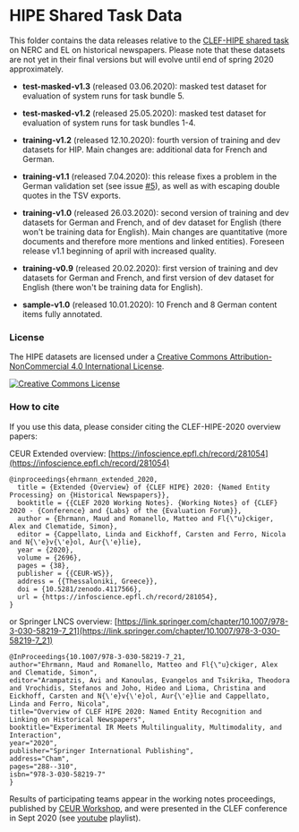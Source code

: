 # HIPE Shared Task Data

This folder contains the data releases relative to the [CLEF-HIPE shared task](https://impresso.github.io/CLEF-HIPE-2020/) on NERC and EL on historical newspapers. Please note that these datasets are not yet in their final versions but will evolve until end of spring 2020 approximately.


- **test-masked-v1.3** (released 03.06.2020): masked test dataset for evaluation of system runs for task bundle 5.
- **test-masked-v1.2** (released 25.05.2020): masked test dataset for evaluation of system runs for task bundles 1-4.
- **training-v1.2**  (released 12.10.2020): fourth version of training and dev datasets for HIP. Main changes are: additional data for French and German.
- **training-v1.1**  (released 7.04.2020): this release fixes a problem in the German validation set (see issue [#5](https://github.com/impresso/CLEF-HIPE-2020/issues/5)), as well as with escaping double quotes in the TSV exports.
- **training-v1.0** (released 26.03.2020): second version of training and dev datasets for German and French, and of dev dataset for English (there won't be training data for English). Main changes are quantitative (more documents and therefore more mentions and linked entities). Foreseen release v1.1 beginning of april with increased quality.
- **training-v0.9** (released 20.02.2020): first version of training and dev datasets for German and French, and first version of dev dataset for English (there won't be training data for English). 


- **sample-v1.0** (released 10.01.2020): 10 French and 8 German content items fully annotated.



### License

The HIPE datasets are licensed under a <a rel="license" href="http://creativecommons.org/licenses/by-nc/4.0/">Creative Commons Attribution-NonCommercial 4.0 International License</a>.

<a rel="license" href="http://creativecommons.org/licenses/by-nc/4.0/"><img alt="Creative Commons License" style="border-width:0" src="https://i.creativecommons.org/l/by-nc/4.0/88x31.png" /></a> 


### How to cite

If you use this data, please consider citing the CLEF-HIPE-2020 overview papers:


CEUR Extended overview: [https://infoscience.epfl.ch/record/281054](https://infoscience.epfl.ch/record/281054)

```
@inproceedings{ehrmann_extended_2020,
  title = {Extended {Overview} of {CLEF HIPE} 2020: {Named Entity Processing} on {Historical Newspapers}},
  booktitle = {{CLEF 2020 Working Notes}. {Working Notes} of {CLEF} 2020 - {Conference} and {Labs} of the {Evaluation Forum}},
  author = {Ehrmann, Maud and Romanello, Matteo and Fl{\"u}ckiger, Alex and Clematide, Simon},
  editor = {Cappellato, Linda and Eickhoff, Carsten and Ferro, Nicola and N{\'e}v{\'e}ol, Aur{\'e}lie},
  year = {2020},
  volume = {2696},
  pages = {38},
  publisher = {{CEUR-WS}},
  address = {{Thessaloniki, Greece}},
  doi = {10.5281/zenodo.4117566},
  url = {https://infoscience.epfl.ch/record/281054},
}
```

or Springer LNCS overview: [https://link.springer.com/chapter/10.1007/978-3-030-58219-7_21](https://link.springer.com/chapter/10.1007/978-3-030-58219-7_21)

```
@InProceedings{10.1007/978-3-030-58219-7_21,
author="Ehrmann, Maud and Romanello, Matteo and Fl{\"u}ckiger, Alex and Clematide, Simon",
editor="Arampatzis, Avi and Kanoulas, Evangelos and Tsikrika, Theodora and Vrochidis, Stefanos and Joho, Hideo and Lioma, Christina and Eickhoff, Carsten and N{\'e}v{\'e}ol, Aur{\'e}lie and Cappellato, Linda and Ferro, Nicola",
title="Overview of CLEF HIPE 2020: Named Entity Recognition and Linking on Historical Newspapers",
booktitle="Experimental IR Meets Multilinguality, Multimodality, and Interaction",
year="2020",
publisher="Springer International Publishing",
address="Cham",
pages="288--310",
isbn="978-3-030-58219-7"
}

```
Results of participating teams appear in the working notes proceedings, published by [CEUR Workshop](http://ceur-ws.org/), and were presented in the CLEF conference in Sept 2020 (see [youtube](https://www.youtube.com/playlist?list=PLB45F159nVx-3bee7G_1jdTfUAtsLD0FU) playlist). 



